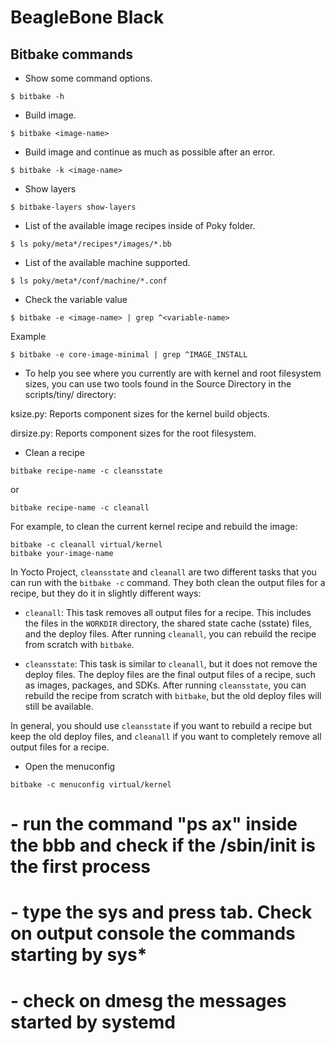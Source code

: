# BeagleBone Black

## Bitbake commands

* Show some command options.
```
$ bitbake -h
```

* Build image.

```
$ bitbake <image-name>
```

* Build image and continue as much as possible after an error.
```
$ bitbake -k <image-name>
```

* Show layers
```
$ bitbake-layers show-layers
```

* List of the available image recipes inside of Poky folder.
```
$ ls poky/meta*/recipes*/images/*.bb
```

* List of the available machine supported.
```
$ ls poky/meta*/conf/machine/*.conf
```

* Check the variable value

```console
$ bitbake -e <image-name> | grep ^<variable-name>
```

Example

```console
$ bitbake -e core-image-minimal | grep ^IMAGE_INSTALL
```

* To help you see where you currently are with kernel and root filesystem sizes, you can use two tools found in the Source Directory in the scripts/tiny/ directory:

ksize.py: Reports component sizes for the kernel build objects.

dirsize.py: Reports component sizes for the root filesystem.

* Clean a recipe

```console
bitbake recipe-name -c cleansstate
```

or 

```console
bitbake recipe-name -c cleanall
```

For example, to clean the current kernel recipe and rebuild the image:

```console
bitbake -c cleanall virtual/kernel
bitbake your-image-name
```

In Yocto Project, `cleansstate` and `cleanall` are two different tasks that you can run with the `bitbake -c` command. They both clean the output files for a recipe, but they do it in slightly different ways:

- `cleanall`: This task removes all output files for a recipe. This includes the files in the `WORKDIR` directory, the shared state cache (sstate) files, and the deploy files. After running `cleanall`, you can rebuild the recipe from scratch with `bitbake`.

- `cleansstate`: This task is similar to `cleanall`, but it does not remove the deploy files. The deploy files are the final output files of a recipe, such as images, packages, and SDKs. After running `cleansstate`, you can rebuild the recipe from scratch with `bitbake`, but the old deploy files will still be available.

In general, you should use `cleansstate` if you want to rebuild a recipe but keep the old deploy files, and `cleanall` if you want to completely remove all output files for a recipe.

* Open the menuconfig

```console
bitbake -c menuconfig virtual/kernel
```

# - run the command "ps ax" inside the bbb and check if the /sbin/init is the first process
# - type the sys and press tab. Check on output console the commands starting by sys*
# - check on dmesg the messages started by systemd
